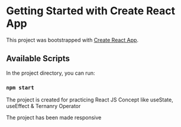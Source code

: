 # Getting Started with Create React App

This project was bootstrapped with [Create React App](https://github.com/facebook/create-react-app).

## Available Scripts

In the project directory, you can run:

### `npm start`

The project is created for practicing React JS Concept like useState, useEffect & Ternanry Operator

The project has been made responsive 




